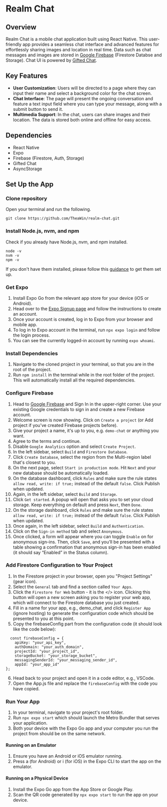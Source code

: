 # Realm Chat

## Overview
Realm Chat is a mobile chat application built using React Native. This user-friendly app provides a seamless chat interface and advanced features for effortlessly sharing images and location in real time. Data such as chat messages and images are stored in [Google Firebase](https://firebase.google.com/) (Firestore Databse and Storage). Chat UI is powered by [Gifted Chat](https://github.com/FaridSafi/react-native-gifted-chat).

## Key Features
- **User Customization**: Users will be directed to a page where they can input their name and select a background color for the chat screen.
- **Chat Interface**: The page will present the ongoing conversation and feature a text input field where you can type your message, along with a submit button to send it.
- **Multimedia Support**: In the chat, users can share images and their location. The data is stored both online and offline for easy access.

## Dependencies
- React Native
- Expo
- Firebase (Firestore, Auth, Storage)
- Gifted Chat
- AsyncStorage

## Set Up the App
### Clone repository
Open your terminal and run the following.
```
git clone https://github.com/TheaWin/realm-chat.git
```
### Install Node.js, nvm, and npm
Check if you already have Node.js, nvm, and npm installed.
```
node -v
nvm -v
npm -v
```

If you don't have them installed, please follow this [guidance](https://docs.npmjs.com/downloading-and-installing-node-js-and-npm#using-a-node-version-manager-to-install-nodejs-and-npm) to get them set up.

### Get Expo
1. Install Expo Go from the relevant app store for your device (iOS or Android).
2. Head over to the [Expo Signup page](https://expo.dev/signup) and follow the instructions to create an account.
3. Once your account is created, log in to Expo from your browser and mobile app.
4. To log in to Expo account in the terminal, run `npx expo login` and follow the login process.
5. You can see the currently logged-in account by running `expo whoami`.

### Install Dependencies
1. Navigate to the cloned project in your terminal, so that you are in the root of the project.
2. Run `npm install` in the terminal while in the root folder of the project. This will automatically install all the required dependencies.

### Configure Firebase
1. Head to [Google Firebase](https://firebase.google.com/) and Sign In in the upper-right corner. Use your existing Google credentials to sign in and create a new Firebase account.
2. Welcome screen is now showing. Click on `Create a project` (or Add project if you’ve created Firebase projects before).
3. Give your project a name, it's up to you, e.g. `demo-chat` or anything you want.
4. Agree to the terms and continue.
5. Disable `Google Analytics` option and select `Create Project`.
6. In the left sidebar, select `Build` and `Firestore Database`.
7. Click `Create Database`, select the region from the Multi-region label that's closest to you.
8. On the next page, select `Start in production mode`. Hit `Next` and your new database should be automatically loaded.
9. On the database dashboard, click `Rules` and make sure the rule states `allow read, write: if true;` instead of the default `false`. Click Publish when updated.
10. Again, in the left sidebar, select `Build` and `Storage`.
11. Click `Get started`. A popup will open that asks you to set your cloud storage. Keep everything on default and press `Next`, then `Done`.
12. On the storage dashboard, click `Rules` and make sure the rule states `allow read, write: if true;` instead of the default `false`. Click Publish when updated.
13. Once again, in the left sidebar, select `Build` and `Authentication`.
14. Click on the `Sign-in method` tab and select `Anonymous`.
15. Once clicked, a form will appear where you can toggle `Enable` on for anonymous sign-ins. Then, click `Save`, and you’ll be presented with a table showing a confirmation that anonymous sign-in has been enabled (it should say “Enabled” in the Status column).

### Add Firestore Configuration to Your Project
1. In the Firestore project in your browser, open you "Project Settings" (gear icon).
2. Select the `General` tab and find a section called `Your Apps`. 
3. Click the `Firestore for Web` button - it is the </> icon. Clicking this button will open a new screen asking you to register your web app, which will connect to the Firestore database you just created.
4. Fill in a name for your app, e.g., demo_chat, and click `Register App` (ignore hosting) to generate the configuration code which should be presented to you at this point.
5. Copy the firebaseConfig part from the configuration code (it should look like the code below):
```
  const firebaseConfig = {
    apiKey: "your_api_key",
    authDomain: "your_auth_domain",
    projectId: "your_project_id",
    storageBucket: "your_storage_bucket",
    messagingSenderId: "your_messaging_sender_id",
    appId: "your_app_id"
};
```
6. Head back to your project and open it in a code editor, e.g., VSCode.
7. Open the App.js file and replace the `firebaseConfig` with the code you have copied.

### Run Your App
1. In your terminal, navigate to your project's root folder.
2. Run `npx expo start` which should launch the Metro Bundler that serves your application.
3. Both your device with the Expo Go app and your computer you run the project from should be on the same network. 

#### Running on an Emulator
1. Ensure you have an Android or iOS emulator running.
2. Press a (for Android) or i (for iOS) in the Expo CLI to start the app on the emulator.

#### Running on a Physical Device
1. Install the Expo Go app from the App Store or Google Play.
2. Scan the QR code generated by `npx expo start` to run the app on your device.
